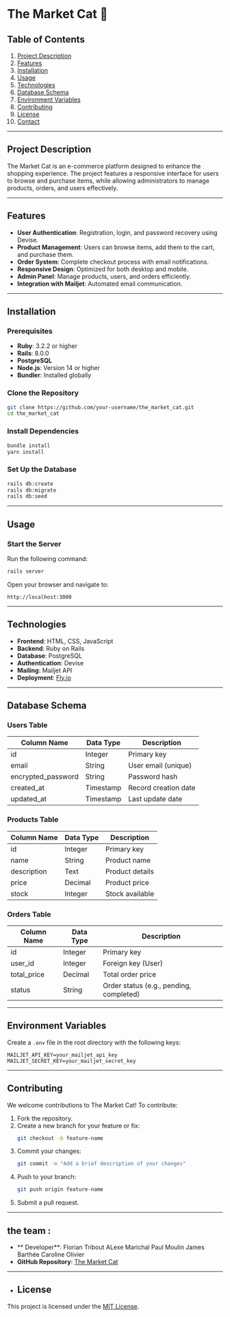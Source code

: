 
# The Market Cat 🐾

## Table of Contents
1. [Project Description](#project-description)
2. [Features](#features)
3. [Installation](#installation)
4. [Usage](#usage)
5. [Technologies](#technologies)
6. [Database Schema](#database-schema)
7. [Environment Variables](#environment-variables)
8. [Contributing](#contributing)
9. [License](#license)
10. [Contact](#contact)

---

## Project Description

The Market Cat is an e-commerce platform designed to enhance the shopping experience. The project features a responsive interface for users to browse and purchase items, while allowing administrators to manage products, orders, and users effectively.

---

## Features

- **User Authentication**: Registration, login, and password recovery using Devise.
- **Product Management**: Users can browse items, add them to the cart, and purchase them.
- **Order System**: Complete checkout process with email notifications.
- **Responsive Design**: Optimized for both desktop and mobile.
- **Admin Panel**: Manage products, users, and orders efficiently.
- **Integration with Mailjet**: Automated email communication.

---

## Installation

### Prerequisites

- **Ruby**: 3.2.2 or higher
- **Rails**: 8.0.0
- **PostgreSQL**
- **Node.js**: Version 14 or higher
- **Bundler**: Installed globally

### Clone the Repository

```bash
git clone https://github.com/your-username/the_market_cat.git
cd the_market_cat
```

### Install Dependencies

```bash
bundle install
yarn install
```

### Set Up the Database

```bash
rails db:create
rails db:migrate
rails db:seed
```

---

## Usage

### Start the Server

Run the following command:

```bash
rails server
```

Open your browser and navigate to:

```text
http://localhost:3000
```

---

## Technologies

- **Frontend**: HTML, CSS, JavaScript
- **Backend**: Ruby on Rails
- **Database**: PostgreSQL
- **Authentication**: Devise
- **Mailing**: Mailjet API
- **Deployment**: [Fly.io](https://fly.io/)

---

## Database Schema

### Users Table

| Column Name      | Data Type    | Description               |
|------------------|-------------|---------------------------|
| id               | Integer      | Primary key               |
| email            | String       | User email (unique)       |
| encrypted_password | String     | Password hash             |
| created_at       | Timestamp    | Record creation date      |
| updated_at       | Timestamp    | Last update date          |

### Products Table

| Column Name      | Data Type    | Description               |
|------------------|-------------|---------------------------|
| id               | Integer      | Primary key               |
| name             | String       | Product name              |
| description      | Text         | Product details           |
| price            | Decimal      | Product price             |
| stock            | Integer      | Stock available           |

### Orders Table

| Column Name      | Data Type    | Description               |
|------------------|-------------|---------------------------|
| id               | Integer      | Primary key               |
| user_id          | Integer      | Foreign key (User)        |
| total_price      | Decimal      | Total order price         |
| status           | String       | Order status (e.g., pending, completed) |

---

## Environment Variables

Create a `.env` file in the root directory with the following keys:

```env
MAILJET_API_KEY=your_mailjet_api_key
MAILJET_SECRET_KEY=your_mailjet_secret_key
```

---

## Contributing

We welcome contributions to The Market Cat! To contribute:

1. Fork the repository.
2. Create a new branch for your feature or fix:
   ```bash
   git checkout -b feature-name
   ```
3. Commit your changes:
   ```bash
   git commit -m "Add a brief description of your changes"
   ```
4. Push to your branch:
   ```bash
   git push origin feature-name
   ```
5. Submit a pull request.

---

##  the team : 

- ** Developer**:   Florian Tribout
                    ALexe Marichal
                    Paul Moulin
                    James Barthée
                    Caroline Olivier
- **GitHub Repository**: [The Market Cat](https://github.com/Alexe-M/the_market_cat)


---

- ## License

This project is licensed under the [MIT License](https://opensource.org/licenses/MIT).
